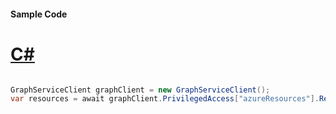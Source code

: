 #### Sample Code
# [C#](#tab/Csharp)

```C#

GraphServiceClient graphClient = new GraphServiceClient();
var resources = await graphClient.PrivilegedAccess["azureResources"].Resources.Request().GetAsync();

```